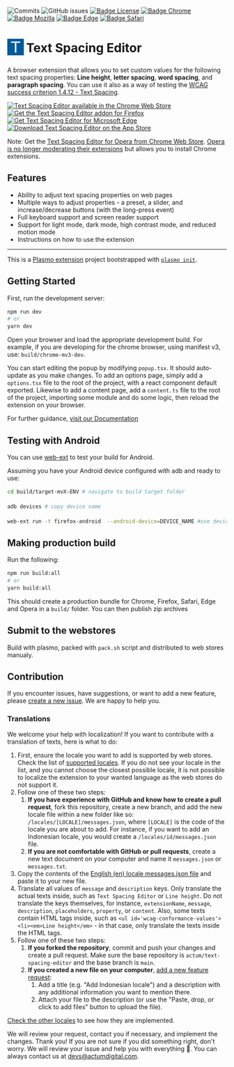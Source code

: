 ![Commits](https://img.shields.io/github/commit-activity/y/actum/text-spacing-editor?label=Commits)
![GitHub issues](https://img.shields.io/github/issues/actum/text-spacing-editor?label=Issues)
[![Badge License]](LICENSE.txt)
[![Badge Chrome]](https://chrome.google.com/webstore/detail/text-spacing-editor/amnelgbfbdlfjeaobejkfmjjnmeddaoj)
[![Badge Mozilla]](https://addons.mozilla.org/en-US/firefox/addon/text-spacing-editor-actum/)
[![Badge Edge]](https://microsoftedge.microsoft.com/addons/detail/nhjfhffdjhbdflekgnopingdbflmgjfb)
[![Badge Safari]](https://apps.apple.com/us/app/text-spacing-editor/id6469146607)

<h1>
    <sub>
        <img src="https://raw.githubusercontent.com/zmrhaljiri/text-spacing-editor/master/icon48.png" height="38" width="38">
    </sub>
    Text Spacing Editor
</h1>

A browser extension that allows you to set custom values for the following text spacing properties: <strong>Line height</strong>, <strong>letter spacing</strong>, <strong>word spacing</strong>, and <strong>paragraph spacing</strong>.
You can use it also as a way of testing the <a href="https://www.w3.org/WAI/WCAG21/Understanding/text-spacing.html">WCAG success criterion 1.4.12 - Text Spacing</a>.

<a href="https://chrome.google.com/webstore/detail/text-spacing-editor/amnelgbfbdlfjeaobejkfmjjnmeddaoj"><img src="https://storage.googleapis.com/web-dev-uploads/image/WlD8wC6g8khYWPJUsQceQkhXSlv1/HRs9MPufa1J1h5glNhut.png" alt="Text Spacing Editor available in the Chrome Web Store" height="64"></a>
<a href="https://addons.mozilla.org/en-US/firefox/addon/text-spacing-editor-actum/"><img src="https://blog.mozilla.org/addons/files/2020/04/get-the-addon-fx-apr-2020.svg" alt="Get the Text Spacing Editor addon for Firefox" height="64"></a>
<a href="https://microsoftedge.microsoft.com/addons/detail/nhjfhffdjhbdflekgnopingdbflmgjfb"><img src="https://get.microsoft.com/images/en-us%20dark.svg" alt="Get Text Spacing Editor for Microsoft Edge" height="64"></a>
<a href="https://apps.apple.com/us/app/text-spacing-editor/id6469146607"><img src="https://developer.apple.com/assets/elements/badges/download-on-the-app-store.svg" alt="Download Text Spacing Editor on the App Store" height="64"></a>

Note: Get the <a target="_blank" rel="noopener noreferrer" href="https://chrome.google.com/webstore/detail/text-spacing-editor/amnelgbfbdlfjeaobejkfmjjnmeddaoj">Text Spacing Editor for Opera from Chrome Web Store</a>.
<a target="_blank" rel="noopener noreferrer" href="https://forums.opera.com/topic/16609/very-long-extension-moderation-process/408">Opera is no longer moderating their extensions</a> but allows you to install Chrome extensions.

## Features

- Ability to adjust text spacing properties on web pages
- Multiple ways to adjust properties - a preset, a slider, and increase/decrease buttons (with the long-press event)
- Full keyboard support and screen reader support
- Support for light mode, dark mode, high contrast mode, and reduced motion mode
- Instructions on how to use the extension

***

This is a [Plasmo extension](https://docs.plasmo.com/) project bootstrapped with [`plasmo init`](https://www.npmjs.com/package/plasmo).

## Getting Started

First, run the development server:

```bash
npm run dev
# or
yarn dev
```

Open your browser and load the appropriate development build. For example, if you are developing for the chrome browser, using manifest v3, use: `build/chrome-mv3-dev`.

You can start editing the popup by modifying `popup.tsx`. It should auto-update as you make changes. To add an options page, simply add a `options.tsx` file to the root of the project, with a react component default exported. Likewise to add a content page, add a `content.ts` file to the root of the project, importing some module and do some logic, then reload the extension on your browser.

For further guidance, [visit our Documentation](https://docs.plasmo.com/)

## Testing with Android


You can use [web-ext](https://github.com/mozilla/web-ext) to test your build for Android.

Assuming you have your Android device configured with adb and ready to use:

```bash
cd build/target-mvX-ENV # navigate to build target folder

adb devices # copy device name

web-ext run -t firefox-android  --android-device=DEVICE_NAME #use device name from adb
```

## Making production build

Run the following:

```bash
npm run build:all
# or
yarn build:all
```

This should create a production bundle for Chrome, Firefox, Safari, Edge and Opera in a `build/` folder. You can then publish zip archives

## Submit to the webstores

Build with plasmo, packed with `pack.sh` script and distributed to web stores manualy.


<!----------------------------------[ Badges ]--------------------------------->
[Badge License]: https://img.shields.io/badge/License-GPLv3-blue.svg
[Badge Chrome]: https://img.shields.io/chrome-web-store/users/amnelgbfbdlfjeaobejkfmjjnmeddaoj.svg?label=Chrome%20users
[Badge Edge]: https://img.shields.io/badge/dynamic/json?label=Edge%20users&query=%24.activeInstallCount&url=https%3A%2F%2Fmicrosoftedge.microsoft.com%2Faddons%2Fgetproductdetailsbycrxid%2Fnhjfhffdjhbdflekgnopingdbflmgjfb
[Badge Mozilla]: https://img.shields.io/amo/users/text-spacing-editor-actum.svg?label=Firefox%20users
[Badge Safari]: https://img.shields.io/badge/dynamic/json?color=blue&label=Safari%20users&query=ratingCount&url=https%3A%2F%2Fwww.rateinsight.app%2Fapi%2Fshield?appId=6469146607

## Contribution

If you encounter issues, have suggestions, or want to add a new feature, please [create a new issue](https://github.com/actum/text-spacing-editor/issues/new/choose). We are happy to help you.

### Translations

We welcome your help with localization! If you want to contribute with a translation of texts, here is what to do:

1. First, ensure the locale you want to add is supported by web stores. Check the list of [supported locales](https://developer.chrome.com/docs/extensions/reference/api/i18n#supported-locales). If you do not see your locale in the list, and you cannot choose the closest possible locale, it is not possible to localize the extension to your wanted language as the web stores do not support it.
2. Follow one of these two steps:
    1. **If you have experience with GitHub and know how to create a pull request**, fork this repository, create a new branch, and add the new locale file within a new folder like so: `/locales/[LOCALE]/messages.json`, where `[LOCALE]` is the code of the locale you are about to add. For instance, if you want to add an Indonesian locale, you would create a `/locales/id/messages.json` file.
    2. **If you are not comfortable with GitHub or pull requests**, create a new text document on your computer and name it `messages.json` or `messages.txt`.
3. Copy the contents of the [English (en) locale messages.json file](https://github.com/actum/text-spacing-editor/blob/main/locales/en/messages.json) and paste it to your new file.
4. Translate all values of `message` and `description` keys. Only translate the actual texts inside, such as `Text Spacing Editor` or `Line height`. Do not translate the keys themselves, for instance, `extensionName`, `message`, `description`, `placeholders`, `property`, or `content`. Also, some texts contain HTML tags inside, such as `<ul id='wcag-conformance-values'><li><em>Line height</em>` - in that case, only translate the texts inside the HTML tags.
5. Follow one of these two steps:
    1. **If you forked the repository**, commit and push your changes and create a pull request. Make sure the base repository is `actum/text-spacing-editor` and the base branch is `main`.
    2. **If you created a new file on your computer**, [add a new feature request](https://github.com/actum/text-spacing-editor/issues/new?assignees=&labels=&projects=&template=feature_request.md&title=):
        1. Add a title (e.g. "Add Indonesian locale") and a description with any additional information you want to mention there.
        2. Attach your file to the description (or use the "Paste, drop, or click to add files" button to upload the file).        

[Check the other locales](https://github.com/actum/text-spacing-editor/tree/main/locales) to see how they are implemented.

We will review your request, contact you if necessary, and implement the changes. Thank you!
If you are not sure if you did something right, don't worry. We will review your issue and help you with everything 🙂. You can always contact us at devs@actumdigital.com.
